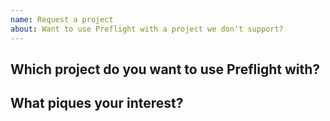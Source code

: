 ```yaml
---
name: Request a project
about: Want to use Preflight with a project we don't support?
---
```


## Which project do you want to use Preflight with?

<!-- Replace this with a URL or name of the project -->

## What piques your interest?

<!-- Let us know why you'd like to use Preflight with this project -->
